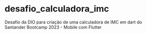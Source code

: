 # desafio_calculadora_imc
Desafio da DIO para criação de uma calculadora de IMC em dart do Santander Bootcamp 2023 - Mobile com Flutter
